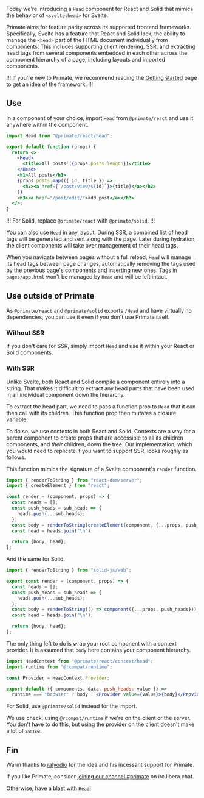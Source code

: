 Today we're introducing a `Head` component for React and Solid that mimics the
behavior of `<svelte:head>` for Svelte.

Primate aims for feature parity across its supported frontend frameworks.
Specifically, Svelte has a feature that React and Solid lack, the ability to
manage the `<head>` part of the HTML document individually from components.
This includes supporting client rendering, SSR, and extracting head tags from
several components embedded in each other across the component hierarchy of a
page, including layouts and imported components.

!!!
If you're new to Primate, we recommend reading the [Getting started] page to
get an idea of the framework.
!!!

## Use

In a component of your choice, import `Head` from `@primate/react` and
use it anywhere within the component.

```js#components/PostIndex.jsx
import Head from "@primate/react/head";

export default function (props) {
  return <>
    <Head>
      <title>All posts ({props.posts.length})</title>
    </Head>
    <h1>All posts</h1>
    {props.posts.map(({ id, title }) =>
      <h2><a href={`/post/view/${id}`}>{title}</a></h2>
    )}
    <h3><a href="/post/edit/">add post</a></h3>
  </>;
}
```

!!!
For Solid, replace `@primate/react` with `@primate/solid`.
!!!

You can also use `Head` in any layout. During SSR, a combined list of head
tags will be generated and sent along with the page. Later during hydration,
the client components will take over management of their head tags.

When you navigate between pages without a full reload, `Head` will manage its
head tags between page changes, automatically removing the tags used by the
previous page's components and inserting new ones. Tags in `pages/app.html`
won't be managed by `Head` and will be left intact.

## Use outside of Primate

As `@primate/react` and `@primate/solid` exports `/Head` and have virtually no
dependencies, you can use it even if you don't use Primate itself.

### Without SSR

If you don't care for SSR, simply import `Head` and use it within your React
or Solid components.

### With SSR

Unlike Svelte, both React and Solid compile a component entirely into a string.
That makes it difficult to extract any head parts that have been used in an
individual component down the hierarchy.

To extract the head part, we need to pass a function prop to `Head` that it can
then call with its children. This function prop then mutates a closure
variable.

To do so, we use contexts in both React and Solid. Contexts are a way for a
parent component to create props that are accessible to all its children
components, and *their* children, down the tree. Our implementation, which
you would need to replicate if you want to support SSR, looks roughly as
follows.

This function mimics the signature of a Svelte component's `render` function.

```js#server-render-react.js
import { renderToString } from "react-dom/server";
import { createElement } from "react";

const render = (component, props) => {
  const heads = [];
  const push_heads = sub_heads => {
    heads.push(...sub_heads);
  };
  const body = renderToString(createElement(component, {...props, push_heads}));
  const head = heads.join("\n");

  return {body, head};
};
```

And the same for Solid.

```js#server-render-solid.js
import { renderToString } from "solid-js/web";

export const render = (component, props) => {
  const heads = [];
  const push_heads = sub_heads => {
    heads.push(...sub_heads);
  };
  const body = renderToString(() => component({...props, push_heads}));
  const head = heads.join("\n");

  return {body, head};
};
```

The only thing left to do is wrap your root component with a context provider.
It is assumed that `body` here contains your component hierarchy.

```js#root-component-react.jsx
import HeadContext from "@primate/react/context/head";
import runtime from "@rcompat/runtime";

const Provider = HeadContext.Provider;

export default ({ components, data, push_heads: value }) =>
  runtime === "browser" ? body : <Provider value={value}>{body}</Provider>;
```

For Solid, use `@primate/solid` instead for the import.

We use check, using `@rcompat/runtime` if we're on the client or the server.
You don't have to do this, but using the provider on the client doesn't make a
lot of sense.

## Fin

Warm thanks to [ralyodio] for the idea and his incessant support for Primate.

If you like Primate, consider [joining our channel #primate][irc] on
irc.libera.chat.

Otherwise, have a blast with `Head`!

[Getting started]: /guide/getting-started
[irc]: https://web.libera.chat#primate
[ralyodio]: https://github.com/ralyodio
